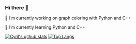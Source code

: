 ### Hi there 👋

🔭 I’m currently working on graph coloring with Python and C++

🌱 I’m currently learning Python and C++

[![Cyril's github stats](https://github-readme-stats.vercel.app/api?username=Cyril-Grl&count_private=true&show_icons=true&theme=merko)](https://github.com/Cyril-Grl/github-readme-stats)
[![Top Langs](https://github-readme-stats.vercel.app/api/top-langs/?username=Cyril-Grl&layout=compact&count_private=true&theme=merko)](https://github.com/Cyril-Grl/github-readme-stats)
